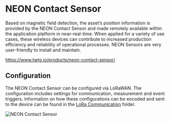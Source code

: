 # NEON Contact Sensor

Based on magnetic field detection, the asset’s position information is provided by the NEON Contact Sensor and made remotely available within the application platform in near-real-time.
When applied for a variety of use cases, these wireless devices can contribute to increased production efficiency and reliability of operational processes.
NEON Sensors are very user-friendly to install and maintain.

<https://www.twtg.io/products/neon-contact-sensor/>

## Configuration

The NEON Contact Sensor can be configured via LoRaWAN.
The configuration includes settings for communication, measurement and event triggers.
Information on how these configurations can be encoded and sent to the device can be found in the [LoRa Communication](LoRa%20Communication) folder.

![NEON Contact Sensor](../.resources/vs-cs.jpg)
